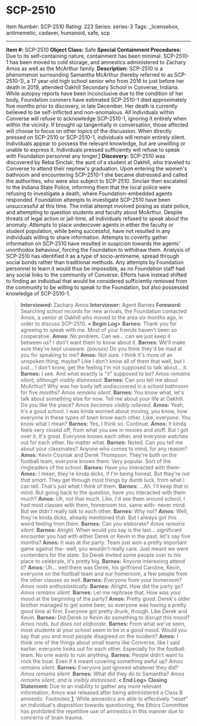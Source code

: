 # SCP-2510
Item Number: SCP-2510
Rating: 223
Series: series-3
Tags: _licensebox, antimemetic, cadaver, humanoid, safe, scp

---

**Item #:** SCP-2510
**Object Class:** Safe
**Special Containment Procedures:** Due to its self-containing nature, containment has been minimal. SCP-2510-1 has been moved to cold storage, and amnestics administered to Zachary Amos as well as the McArthur family.
**Description:** SCP-2510 is a phenomenon surrounding Samantha McArthur (hereby referred to as SCP-2510-1), a 17 year-old high school senior who from 2016 to just before her death in 2019, attended Oakhill Secondary School in Converse, Indiana. While autopsy reports have been inconclusive due to the condition of her body, Foundation coroners have estimated SCP-2510-1 died approximately five months prior to discovery, in late December. Her death is currently believed to be self-inflicted and non-anomalous.
All individuals within Converse will refuse to acknowledge SCP-2510-1, ignoring it entirely when within the vicinity. If brought up tangentially in conversation, those affected will choose to focus on other topics of the discussion. When directly pressed on SCP-2510 or SCP-2510-1, individuals will remain entirely silent. Individuals appear to possess the relevant knowledge, but are unwilling or unable to express it. Individuals pressed sufficiently will refuse to speak with Foundation personnel any longer.[1](javascript:;)
**Discovery:** SCP-2510 was discovered by Reba Sinclair, the aunt of a student at Oakhill, who traveled to Converse to attend their nephew's graduation. Upon entering the women's bathroom and encountering SCP-2510-1 she became distressed and called the authorities, who were also subject to SCP-2510. Sinclair then escalated to the Indiana State Police, informing them that the local police were refusing to investigate a death, where Foundation-embedded agents responded.
Foundation attempts to investigate SCP-2510 have been unsuccessful at this time. The initial attempt involved posing as state police, and attempting to question students and faculty about McArthur. Despite threats of legal action or jail-time, all individuals refused to speak about the anomaly.
Attempts to place undercover agents in either the faculty or student population, while being successful, have not resulted in any individuals willing to share information. Attempts to covertly gather information on SCP-2510 have resulted in suspicion towards the agents' unorthodox behaviour, forcing the Foundation to withdraw them.
Analysis of SCP-2510 has identified it as a type of socio-antimeme, spread through social bonds rather than traditional methods. Any attempts by Foundation personnel to learn it would thus be impossible, as no Foundation staff had any social links to the community of Converse.
Efforts have instead shifted to finding an individual that would be considered sufficiently removed from the community to be willing to speak to the Foundation, but also possessed knowledge of SCP-2510-1.
> **Interviewed:** Zachary Amos
> **Interviewer:** Agent Barnes
> **Foreword:** Searching school records for new arrivals, the Foundation contacted Amos, a senior at Oakhill who moved to the area six months ago, in order to discuss SCP-2510.
> **< Begin Log>**
> **Barnes:** Thank you for agreeing to speak with me. Most of your friends haven't been so cooperative.
> **Amos:** No problem. Can we… can we just keep it between us? I don't want them to know about it.
> **Barnes:** We'll make sure they're kept unaware. _(pauses)_ Do you think they'd be mad at you for speaking to me?
> **Amos:** Not sure. I think it's more of an unspoken thing, maybe? Like I don't know all of them that well, but I just… I don't know, get the feeling I'm not supposed to talk about… it.
> **Barnes:** I see. And what exactly is "it" supposed to be?
> _Amos remains silent, although visibly distressed._
> **Barnes:** Can you tell me about McArthur? Why was her body left undiscovered in a school bathroom for five months?
> _Amos remains silent._
> **Barnes:** You know what, let's talk about something else for now. Tell me about your life at Oakhill. Do you like the place?
> _Amos becomes visibly relieved._
> **Amos:** Yeah, it's a good school. I was kinda worried about moving, you know, how everyone in these types of town know each other. Like, everyone. You know what I mean?
> **Barnes:** Yes, I think so. Continue.
> **Amos:** It kinda feels very closed off, from what you see in movies and stuff. But I got over it. It's great. Everyone knows each other, and everyone watches out for each other. No matter what.
> **Barnes:** Noted. Can you tell me about your classmates? Anyone who comes to mind, for any reason?
> **Amos:** Kevin Cosniak and Derek Thompson. They're both on the football team, everyone knows them. Very popular. Sort of the ringleaders of the school.
> **Barnes:** Have you interacted with them-
> **Amos:** I mean, they're kinda dicks, if I'm being honest. But they're not _that smart_. They get through most things by dumb luck, from what I can tell. That's just what I think of them.
> **Barnes:** …Ah. I'll keep that in mind. But going back to the question, have you interacted with them much?
> **Amos:** Uh, not that much. Like, I'd see them around school, I had most classes with them, homeroom too, same with- never mind. But we didn't really talk to each other.
> **Barnes:** Why not?
> **Amos:** Well, they're kinda dicks, already mentioned that. But I always got this weird feeling from them.
> **Barnes:** Can you elaborate?
> _Amos remains silent._
> **Barnes:** Alright. When would you say is the last… significant encounter you had with either Derek or Kevin in the past, let's say five months?
> **Amos:** It was at the party. Team just won a pretty important game against the- well, you wouldn't really care. Just meant we were contenders for the state. So Derek invited some people over to his place to celebrate, it's pretty big.
> **Barnes:** Anyone interesting attend it?
> **Amos:** Uh… well there was Derek, his girlfriend Caroline, Kevin, everyone on the football team and our homeroom, a few people from the other classes as well.
> **Barnes:** _Everyone_ from your homeroom?
> _Amos nods enthusiastically._
> **Barnes:** Alright. How did the party go?
> _Amos remains silent._
> **Barnes:** Let me rephrase that. How was your mood at the beginning of the party?
> **Amos:** Pretty good. Derek's older brother managed to get some beer, so everyone was having a pretty good time at first. Everyone got pretty drunk, though. Like Derek and Kevin.
> **Barnes:** Did Derek or Kevin do something to disrupt this mood?
> _Amos nods, but does not elaborate._
> **Barnes:** From what we've seen, most students at your school seem to be in a good mood. Would you say that you and most people disagreed on the incident?
> **Amos:** I think one of the things about small towns like Converse, like I said earlier, everyone looks out for each other. Especially for the football team. No one wants to ruin anything.
> **Barnes:** People didn't want to rock the boat. Even if it meant covering something awful up?
> _Amos remains silent._
> **Barnes:** Everyone just ignored whatever they did?
> _Amos remains silent._
> **Barnes:** What did they do to Samantha?
> _Amos remains silent, and is visibly distressed._
> **< End Log>**
> **Closing Statement:** Due to an inability to gather any more relevant information, Amos was released after being administered a Class B amnestic.
Footnotes
[1](javascript:;). While amnestics are able to effectively "reset" an individual's disposition towards questioning, the Ethics Committee has prohibited the repetitive use of amnestics in this manner due to concerns of brain trauma.
